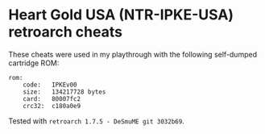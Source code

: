 Heart Gold USA (NTR-IPKE-USA) retroarch cheats
===

These cheats were used in my playthrough with the following self-dumped cartridge ROM:
~~~
rom:
	code:	IPKEv00
	size:	134217728 bytes
	card:	80007fc2
	crc32:	c180a0e9
~~~
Tested with `retroarch 1.7.5 - DeSmuME git 3032b69`.
